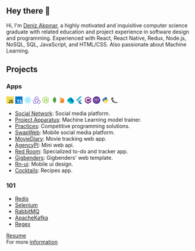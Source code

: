 ## Hey there  🌵

Hi, I'm <a href="https://denizakpinar.vercel.app" target="_blank">Deniz Akpınar</a>, a highly motivated and inquisitive computer science graduate with related education and project experience in software design and programming. 
Experienced with React, React Native, Redux, Node.js, NoSQL, SQL, JavaScript, and HTML/CSS. Also passionate about Machine Learning.   
  
## Projects

### Apps
<img src="https://github.com/devicons/devicon/blob/master/icons/javascript/javascript-original.svg" alt="javascript" width="20" height="20" /> <img src="https://github.com/devicons/devicon/blob/master/icons/typescript/typescript-original.svg" alt="typescript" width="20" height="20" /> <img src="https://github.com/devicons/devicon/blob/master/icons/react/react-original.svg" alt="react" width="20" height="20" /> <img src="https://github.com/devicons/devicon/blob/master/icons/redux/redux-original.svg" alt="redux" width="20" height="20" />  <img src="https://github.com/devicons/devicon/blob/master/icons/nodejs/nodejs-original.svg" alt="nodejs" width="20" height="20" /> <img src="https://github.com/devicons/devicon/blob/master/icons/mongodb/mongodb-original.svg" alt="mongodb" width="20" height="20" /><img src="https://github.com/devicons/devicon/blob/master/icons/firebase/firebase-plain.svg" alt="firebase" width="20" height="20" /> 
<img src="https://github.com/devicons/devicon/blob/master/icons/dart/dart-original.svg" alt="dart" width="18" height="18" /> <img src="https://github.com/devicons/devicon/blob/master/icons/flutter/flutter-original.svg" alt="flutter" width="20" height="20" /> <img src="https://github.com/devicons/devicon/blob/master/icons/csharp/csharp-original.svg" alt="csharp" width="20" height="20" /> <img src="https://github.com/devicons/devicon/blob/master/icons/dotnetcore/dotnetcore-original.svg" alt="dotnetcore" width="20" height="20" /> <img src="https://github.com/devicons/devicon/blob/master/icons/python/python-original.svg" alt="python" width="20" height="20" /> <img src="https://github.com/devicons/devicon/blob/master/icons/flask/flask-original.svg" alt="flask" width="20" height="20" />


- [Social Network](https://github.com/ddenizakpinar/SocialNetwork): Social media platform.
- [Project Apparatus](https://github.com/ddenizakpinar/Project-Apparatus): Machine Learning model trainer.
- [Practices](https://github.com/ddenizakpinar/Practices): Competitive programming solutions.
- [SwapWeb](https://github.com/ddenizakpinar/SwapWeb): Mobile social media platform.
- [MovieDiary](https://github.com/ddenizakpinar/MovieDiary): Movie tracking web app.
- [AgencyPI](https://github.com/ddenizakpinar/AgencyPI): Mini web api.
- [Red Room](https://github.com/ddenizakpinar/redroom): Specialized to-do and tracker app.
- [Gigbenders](https://github.com/ddenizakpinar/Gigbenders-Template): Gigbenders' web template.
- [Rn-ui](https://github.com/ddenizakpinar/Rn-ui): Mobile ui design.
- [Cocktails](https://github.com/ddenizakpinar/Cocktails): Recipes app.

### 101
- [Redis](https://github.com/ddenizakpinar/Redis-101)
- [Selenium](https://github.com/ddenizakpinar/Selenium-101)
- [RabbitMQ](https://github.com/ddenizakpinar/RabbitMQ-101)
- [ApacheKafka](https://github.com/ddenizakpinar/ApacheKafka-101)
- [Regex](https://github.com/ddenizakpinar/Regex-101)




<a href="https://denizakpinar.vercel.app/HuseyinDenizAkpinarResume.pdf" target="_blank">Resume</a>      
For more <a href="https://denizakpinar.vercel.app" target="_blank">information</a>

